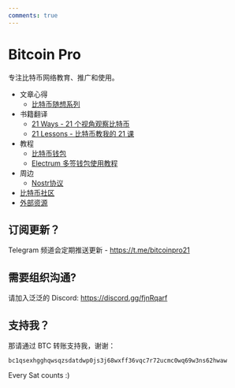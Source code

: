 ```yaml
---
comments: true
---
```


# Bitcoin Pro

专注比特币网络教育、推广和使用。

- 文章心得
    - [比特币随想系列](tb/toc.md)
- 书籍翻译
    - [21 Ways - 21 个视角观察比特币](21_ways/toc.md)
    - [21 Lessons - 比特币教我的 21 课](21_lessons/toc.md)
- 教程
    - [比特币钱包](others/bitcoin_wallet.md)
    - [Electrum 多签钱包使用教程](others/electrum_wallet.md)
- 周边
    - [Nostr协议](others/nostr.md)
- [比特币社区](./organizations.md)
- [外部资源](./resources.md)

## 订阅更新？

Telegram 频道会定期推送更新 - <https://t.me/bitcoinpro21>

## 需要组织沟通?

请加入泛泛的 Discord: <https://discord.gg/fjnRqarf>

## 支持我？

那请通过 BTC 转账支持我，谢谢：

`bc1qsexhgghqwsqzsdatdwp0js3j68wxff36vqc7r72ucmc0wq69w3ns62hwaw`

Every Sat counts :)
